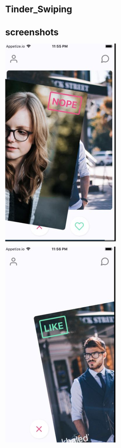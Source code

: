 # Tinder_Swiping

# screenshots

![Alt text](/1.png?raw=true "1")

![Alt text](/2.png?raw=true "2")
